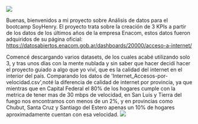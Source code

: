 ![](https://github.com/RomanAichino/Data-Analyst-Roman-Aichino/blob/main/Capturas/Henry1.jpg)

Buenas, bienvenidos a mi proyecto sobre Análisis de datos para el bootcamp SoyHenry.
El proyecto trata sobre la creación de 3 KPIs a partir de los datos de los últimos años de la empresa Enacom, estos datos fueron adquiridos de su página oficial: https://datosabiertos.enacom.gob.ar/dashboards/20000/acceso-a-internet/

Comencé descargando varios datasets, de los cuales acabé utilizando solo 3, y tras unos días con la mente nublada y sin saber que hacer decidí hacer el proyecto guiado a algo que yo viví, que es la calidad del internet en el interior del país. Comparando los datos de 'Internet_Accesos-por-velocidad.csv',noté la diferencia de calidad de internet por provincia, ya que mientras que en Capital Federal el 80% de los hogares cumple con la metrica de tener mas de 30 mbps de velocidad, en San Luis y Tierra del fuego nos encontramos con menos de un 2%, y en provincias como Chubut, Santa Cruz y Santiago del Estero apenas un 10% de hogares aproximadamente cuentan con esa velocidad.
![](https://raw.githubusercontent.com/RomanAichino/Data-Analyst-Roman-Aichino/blob/main/Capturas/captura1.jpg)